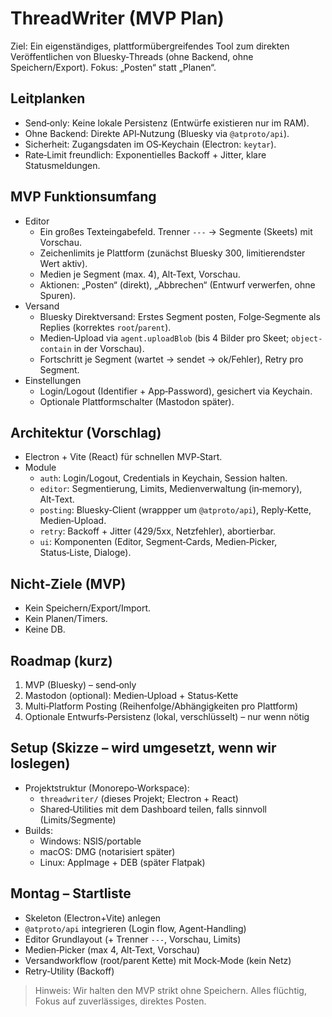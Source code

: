 # ThreadWriter (MVP Plan)

Ziel: Ein eigenständiges, plattformübergreifendes Tool zum direkten Veröffentlichen von Bluesky‑Threads (ohne Backend, ohne Speichern/Export). Fokus: „Posten“ statt „Planen“.

## Leitplanken
- Send‑only: Keine lokale Persistenz (Entwürfe existieren nur im RAM).
- Ohne Backend: Direkte API‑Nutzung (Bluesky via `@atproto/api`).
- Sicherheit: Zugangsdaten im OS‑Keychain (Electron: `keytar`).
- Rate‑Limit freundlich: Exponentielles Backoff + Jitter, klare Statusmeldungen.

## MVP Funktionsumfang
- Editor
  - Ein großes Texteingabefeld. Trenner `---` → Segmente (Skeets) mit Vorschau.
  - Zeichenlimits je Plattform (zunächst Bluesky 300, limitierendster Wert aktiv).
  - Medien je Segment (max. 4), Alt‑Text, Vorschau.
  - Aktionen: „Posten“ (direkt), „Abbrechen“ (Entwurf verwerfen, ohne Spuren).
- Versand
  - Bluesky Direktversand: Erstes Segment posten, Folge‑Segmente als Replies (korrektes `root`/`parent`).
  - Medien‑Upload via `agent.uploadBlob` (bis 4 Bilder pro Skeet; `object-contain` in der Vorschau).
  - Fortschritt je Segment (wartet → sendet → ok/Fehler), Retry pro Segment.
- Einstellungen
  - Login/Logout (Identifier + App‑Password), gesichert via Keychain.
  - Optionale Plattformschalter (Mastodon später).

## Architektur (Vorschlag)
- Electron + Vite (React) für schnellen MVP‑Start.
- Module
  - `auth`: Login/Logout, Credentials in Keychain, Session halten.
  - `editor`: Segmentierung, Limits, Medienverwaltung (in‑memory), Alt‑Text.
  - `posting`: Bluesky‑Client (wrappper um `@atproto/api`), Reply‑Kette, Medien‑Upload.
  - `retry`: Backoff + Jitter (429/5xx, Netzfehler), abortierbar.
  - `ui`: Komponenten (Editor, Segment‑Cards, Medien‑Picker, Status‑Liste, Dialoge).

## Nicht‑Ziele (MVP)
- Kein Speichern/Export/Import.
- Kein Planen/Timers.
- Keine DB.

## Roadmap (kurz)
1) MVP (Bluesky) – send‑only
2) Mastodon (optional): Medien‑Upload + Status‑Kette
3) Multi‑Platform Posting (Reihenfolge/Abhängigkeiten pro Plattform)
4) Optionale Entwurfs‑Persistenz (lokal, verschlüsselt) – nur wenn nötig

## Setup (Skizze – wird umgesetzt, wenn wir loslegen)
- Projektstruktur (Monorepo‑Workspace):
  - `threadwriter/` (dieses Projekt; Electron + React)
  - Shared‑Utilities mit dem Dashboard teilen, falls sinnvoll (Limits/Segmente)
- Builds:
  - Windows: NSIS/portable
  - macOS: DMG (notarisiert später)
  - Linux: AppImage + DEB (später Flatpak)

## Montag – Startliste
- Skeleton (Electron+Vite) anlegen
- `@atproto/api` integrieren (Login flow, Agent‑Handling)
- Editor Grundlayout (+ Trenner `---`, Vorschau, Limits)
- Medien‑Picker (max 4, Alt‑Text, Vorschau)
- Versandworkflow (root/parent Kette) mit Mock‑Mode (kein Netz)
- Retry‑Utility (Backoff)

> Hinweis: Wir halten den MVP strikt ohne Speichern. Alles flüchtig, Fokus auf zuverlässiges, direktes Posten.
